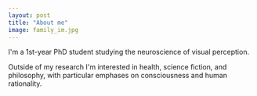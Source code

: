```yaml
---
layout: post
title: "About me"
image: family_im.jpg
---
```


I'm a 1st-year PhD student studying the neuroscience of visual perception.  

Outside of my research I'm interested in health, science fiction, and philosophy, with particular emphases on consciousness and human rationality.
